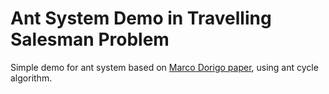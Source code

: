 # Ant System Demo in Travelling Salesman Problem

Simple demo for ant system based on [Marco Dorigo paper](http://www.cs.unibo.it/babaoglu/courses/cas05-06/tutorials/Ant_Colony_Optimization.pdf), using ant cycle algorithm.
